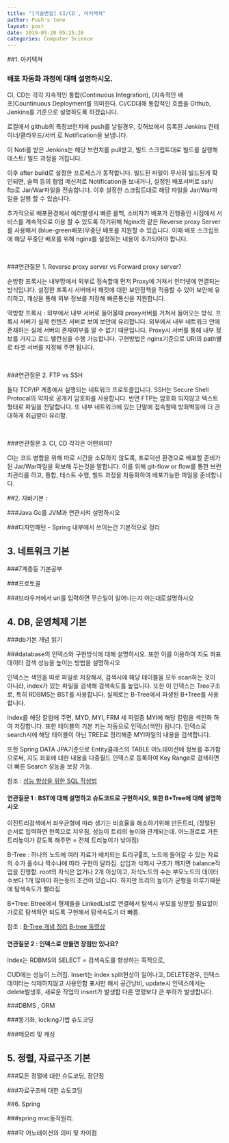```yaml
---
title: "[기술면접] CI/CD , 아키텍쳐"
author: Push's tone
layout: post
date: 2019-05-20 05:25:28
categories: Computer Science
---
```




##1. 아키텍쳐

### 배포 자동화 과정에 대해 설명하시오.

CI, CD는 각각 지속적인 통합(Continuous Integration), (지속적인 배포)Countinuous Deployment를 의미한다. CI/CD대해 통합적인 흐름을 GIthub, Jenkins를 기준으로 설명하도록 하겠습니다. 

로컬에서 github의 특정브런치에 push를 날릴경우, 깃허브에서 등록된 Jenkins 컨테이너/클라우드/서버 로 Notification을 보냅니다. 

이 Noti를 받은 Jenkins는 해당 브런치를 pull받고, 빌드 스크립트대로 빌드를 실행해 테스트/ 빌드 과정을 거칩니다. 

이후 after build로 설정한 프로세스가 동작합니다. 빌드된 파일이 무사히 빌드된게 확인되면, 슬랙 등의 협업 메신저로 Notification을 보내거나, 설정된 배포서버로 ssh/ ftp로 Jar/War파일을 전송합니다. 이후 설정한 스크립트대로 해당 파일을 Jar/War파일을 실행 할 수 있습니다.

추가적으로 배포환경에서 에러발생시 빠른 롤백, 소비자가 배포가 진행중인 시점에서 서비스를 계속적으로 이용 할 수 있도록 하기위해 Nginx와 같은 Reverse proxy Server를 사용해서 (blue-green배포)무중단 배포를 지원할 수 있습니다. 이때 배포 스크립트에 해당 무중단 배포를 위해 nginx를 설정하는 내용이 추가되어야 합니다.

<br>

###연관질문 1. Reverse proxy server vs Forward proxy server?

순방향 프록시는 내부망에서 외부로 접속할때 먼저 Proxy에 거쳐서 인터넷에 연결되는 방식입니다. 설정한 프록시 서버에서 패킷에 대한 보안정책을 적용할 수 있어 보안에 유리하고, 캐싱을 통해 외부 정보를 저장해 빠른통신을 지원합니다.

역방향 프록시 :  외부에서 내부 서버로 들어올때 proxy서버를 거쳐서 들어오는 방식. 프록시 서버가 실제 컨텐츠 서버로 보여 보안에 유리합니다. 외부에서 내부 네트워크 안에 존재하는 실제 서버의 존재여부를 알 수 없기 때문입니다. Proxy시 서버를 통해 내부 정보를 가지고 로드 밸런싱을 수행 가능합니다. 구현방법은 nginx기준으로 URI의 path별로 타겟 서버를 지정해 주면 됩니다.

<br>

###연관질문 2. FTP vs SSH

둘다 TCP/IP 계층에서 실행되는 네트워크 프로토콜입니다. SSH는 Secure Shell Protocal의 약자로 공개키 암호화를 사용합니다. 반면 FTP는 암호화 되지않고 텍스트 형태로 파일을 전달합니다. 또 내부 네트워크에 있는 단말에 접속할때 방화벽등에 더 관대하게 취급받아 유리함.



<br>

###연관질문 3. CI, CD 각각은 어떤의미?

 CI는 코드 병합을 위해 따로 시간을 소모하지 않도록, 프로덕션 환경으로 배포할 준비가 된 Jar/War파일을 확보해 두는것을 말합니다. 이를 위해 git-flow or flow를 통한 브런치관리를 하고, 통합, 테스트 수행, 빌드 과정을 자동화하여 배포가능한 파일을 준비합니다.





##2. 자바기본 : 

###Java Gc를 JVM과 연관시켜 설명하시오

###디자인패턴 - Spring 내부에서 쓰이는건 기본적으로 정리





## 3. 네트워크 기본

###7계층등 기본공부

###프로토콜

###브라우저에서  uri를 입력하면 무슨일이 일어나는지 아는대로설명하시오



## 4. DB, 운영체제 기본

###db기본 개념 읽기

###database의 인덱스와 구현방식에 대해 설명하시오. 또한 이를 이용하여 지도 좌표데이터 검색 성능을 높이는 방법을 설명하시오

인덱스는 색인을 따로 파일로 저장해서, 검색시에 해당 테이블을 모두 scan하는 것이 아니라, index가 있는 파일을 검색해 검색속도를 높입니다. 또한 이 인덱스는 Tree구조로, 특히 RDBMS는 BST를 사용합니다. 실제로는 B-Tree에서 파생된 B+Tree를 사용합니다.

Index를 해당 칼럼에 주면, MYD, MYI, FRM 세 파일중 MYI에 해당 칼럼을 색인화 하여 저장합니다. 또한 테이블의 기본 키는 자동으로 인덱스(색인) 됩니다. 인덱스로 search시에 해당 테이블이 아닌 TREE로 정리해준 MYI파일의 내용을 검색합니다.

또한 Spring DATA JPA기준으로 Entity클래스의 TABLE 어노테이션에 정보를 추가함으로써, 지도 좌표에 대한 내용을 다중필드 인덱스로 등록하여 Key Range로 검색하면 더 빠른 Search 성능을 보장 가능.



참조 : [성능 향상을 위한 SQL 작성법](<https://d2.naver.com/helloworld/1155>)



#### 연관질문 1 : BST에 대해 설명하고 슈도코드로 구현하시오, 또한 B+Tree에 대해 설명하시오

이진트리검색에서 좌우균형에 따라 생기는 비효율을 해소하기위해 만든트리, (정렬된 순서로 입력하면 한쪽으로 치우침, 성능이 트리의 높이와 관계되는데. 어느경로로 가든 트리높이가 같도록 해주면 = 전체 트리높이가 낮아짐)



B-Tree : 하나의 노드에 여러 자료가 배치되는 트리구조, 노드에 들어갈 수 있는 자료의 수가 홀수냐 짝수냐에 따라 구현이 달라짐. 삽입과 삭제시 구조가 깨지면 balance작업을 진행함. root의 자식은 없거나 2개 이상이고, 자식노드의 수는 부모노드의 데이터 수보다 1개 많아야 하는등의 조건이 있습니다. 하지만 트리의 높이가 균형을 이루기때문에 탐색속도가 빨라짐



B+Tree: Btree에서 형제들을 LinkedList로 연결해서 탐색시 부모를 방문할 필요없이 가로로 탐색하면 되도록 구현해서 탐색속도가 더 빠름.



참조 : [B-Tree 개념 정리](<https://hyungjoon6876.github.io/jlog/2018/07/20/btree.html>) [B-tree 동영상](<https://www.youtube.com/watch?v=Y11hGrKbilU>)



#### 연관질문 2 : 인덱스로 만들면 장점만 있나요?

Index는 RDBMS의 SELECT = 검색속도를 향상하는 목적으로,

CUD에는 성능이 느려짐. Insert는 index split현상이 일어나고, DELETE경우, 인덱스 데이터는 삭제하지않고 사용안함 표시만 해서 공간낭비, update시 인덱스에서는 delete발생후, 새로운 작업의 insert가 발생함 다른 명령보다 큰 부하가 발생합니다.











###DBMS , ORM 



###동기화, locking기법 슈도코딩

###메모리 및 캐싱



## 5. 정렬, 자료구조 기본

###모든 정렬에 대한 슈도코딩, 장단점

###자료구조에 대한 슈도코딩



##6. Spring

###spring mvc동작원리.

###각 어노테이션의 의미 및 차이점

